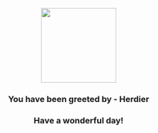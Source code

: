 <p align="center">
    <img src="https://raw.githubusercontent.com/PokeAPI/sprites/master/sprites/pokemon/507.png" width="150" height="150">
</p>
<h3 align="center">You have been greeted by - <b>Herdier</b></h3>
<h3 align="center">Have a wonderful day!</h3>
